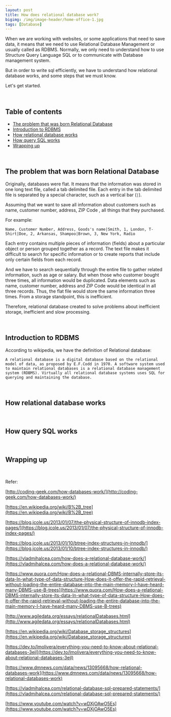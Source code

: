 ```yaml
---
layout: post
title: How does relational database work?
bigimg: /img/image-header/home-office-1.jpg
tags: [Database]
---
```


When we are working with websites, or some applications that need to save data, it means that we need to use Relational Database Management or usually called as RDBMS. Normally, we only need to understand how to use Structure Query Language SQL or to communicate with Database management system.

But in order to write sql efficiently, we have to understand how relational database works, and some steps that we must know.

Let's get started.

<br>

## Table of contents
- [The problem that was born Relational Database](#the-problem-that-was-born-relational-database)
- [Introduction to RDBMS](#introduction-to-rdbms)
- [How relational database works](#how-relational-database-works)
- [How query SQL works](#how-query-sql-works)
- [Wrapping up](#wrapping-up)

<br>

## The problem that was born Relational Database
Originally, databases were flat. It means that the information was stored in one long text file, called a tab delimited file. Each entry in the tab delimited file is separated by a special character, such as a vertical bar (```|```).

Assuming that we want to save all information about customers such as name, customer number, address, ZIP Code , all things that they purchased.

For example:

```
Name, Customer Number, Address, Goods's name|Smith, 1, London, T-Shirt|Doe, 2, Arkansas, Shampoo|Brown, 3, New York, Radio
```

Each entry contains multiple pieces of information (fields) about a particular object or person grouped together as a record. The text file makes it difficult to search for specific information or to create reports that include only certain fields from each record.

And we have to search sequentially through the entire file to gather related information, such as age or salary. But when those who customer bought three times, all information would be duplicated. Data elements such as name, customer number, address and ZIP Code would be identical in all three records. Thus, the flat file would store the same information three times. From a storage standpoint, this is inefficient.

Therefore, relational database created to solve problems about inefficient storage, inefficient and slow processing.

<br>

## Introduction to RDBMS
According to wikipedia, we have the definition of Relational database:

```
A relational database is a digital database based on the relational model of data, as proposed by E.F.Codd in 1970. A software system used to maintain relational databases is a relational database management system (RDBMS). Virtually all relational database systems uses SQL for querying and maintaining the database.
```



<br>

## How relational database works




<br>

## How query SQL works




<br>

## Wrapping up



<br>

Refer: 

[http://coding-geek.com/how-databases-work/](http://coding-geek.com/how-databases-work/)

[https://en.wikipedia.org/wiki/B%2B_tree](https://en.wikipedia.org/wiki/B%2B_tree)

[https://blog.jcole.us/2013/01/07/the-physical-structure-of-innodb-index-pages/](https://blog.jcole.us/2013/01/07/the-physical-structure-of-innodb-index-pages/)

[https://blog.jcole.us/2013/01/10/btree-index-structures-in-innodb/](https://blog.jcole.us/2013/01/10/btree-index-structures-in-innodb/)

[https://vladmihalcea.com/how-does-a-relational-database-work/](https://vladmihalcea.com/how-does-a-relational-database-work/)

[https://www.quora.com/How-does-a-relational-DBMS-internally-store-its-data-In-what-type-of-data-structure-How-does-it-offer-the-rapid-retrieval-without-loading-the-entire-database-into-the-main-memory-I-have-heard-many-DBMS-use-B-trees](https://www.quora.com/How-does-a-relational-DBMS-internally-store-its-data-In-what-type-of-data-structure-How-does-it-offer-the-rapid-retrieval-without-loading-the-entire-database-into-the-main-memory-I-have-heard-many-DBMS-use-B-trees)

[http://www.agiledata.org/essays/relationalDatabases.html](http://www.agiledata.org/essays/relationalDatabases.html)

[https://en.wikipedia.org/wiki/Database_storage_structures](https://en.wikipedia.org/wiki/Database_storage_structures)

[https://dev.to/lmolivera/everything-you-need-to-know-about-relational-databases-3ejl](https://dev.to/lmolivera/everything-you-need-to-know-about-relational-databases-3ejl)

[https://www.dmnews.com/data/news/13095668/how-relational-databases-work](https://www.dmnews.com/data/news/13095668/how-relational-databases-work)

[https://vladmihalcea.com/relational-database-sql-prepared-statements/](https://vladmihalcea.com/relational-database-sql-prepared-statements/)

[https://www.youtube.com/watch?v=wDXjOAwO5Es](https://www.youtube.com/watch?v=wDXjOAwO5Es)